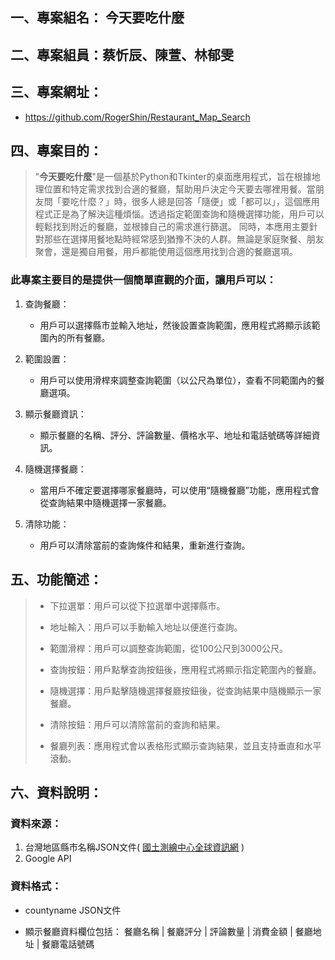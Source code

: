 ## 一、專案組名： 今天要吃什麼

## 二、專案組員：蔡忻辰、陳萱、林郁雯

## 三、專案網址：
* https://github.com/RogerShin/Restaurant_Map_Search

## 四、專案目的：
>"**今天要吃什麼**"是一個基於Python和Tkinter的桌面應用程式，旨在根據地理位置和特定需求找到合適的餐廳，幫助用戶決定今天要去哪裡用餐。當朋友問「要吃什麼？」時，很多人總是回答「隨便」或「都可以」，這個應用程式正是為了解決這種煩惱。透過指定範圍查詢和隨機選擇功能，用戶可以輕鬆找到附近的餐廳，並根據自己的需求進行篩選。 同時，本應用主要針對那些在選擇用餐地點時經常感到猶豫不決的人群。無論是家庭聚餐、朋友聚會，還是獨自用餐，用戶都能使用這個應用找到合適的餐廳選項。

### 此專案主要目的是提供一個簡單直觀的介面，讓用戶可以：

1. 查詢餐廳：

    * 用戶可以選擇縣市並輸入地址，然後設置查詢範圍，應用程式將顯示該範圍內的所有餐廳。
2. 範圍設置：

    * 用戶可以使用滑桿來調整查詢範圍（以公尺為單位），查看不同範圍內的餐廳選項。
3. 顯示餐廳資訊：

    * 顯示餐廳的名稱、評分、評論數量、價格水平、地址和電話號碼等詳細資訊。
4. 隨機選擇餐廳：

    * 當用戶不確定要選擇哪家餐廳時，可以使用“隨機餐廳”功能，應用程式會從查詢結果中隨機選擇一家餐廳。
5. 清除功能：

    * 用戶可以清除當前的查詢條件和結果，重新進行查詢。


## 五、功能簡述：
>* 下拉選單：用戶可以從下拉選單中選擇縣市。
>
>* 地址輸入：用戶可以手動輸入地址以便進行查詢。
>* 範圍滑桿：用戶可以調整查詢範圍，從100公尺到3000公尺。
>* 查詢按鈕：用戶點擊查詢按鈕後，應用程式將顯示指定範圍內的餐廳。
>* 隨機選擇：用戶點擊隨機選擇餐廳按鈕後，從查詢結果中隨機顯示一家餐廳。
>* 清除按鈕：用戶可以清除當前的查詢和結果。
>* 餐廳列表：應用程式會以表格形式顯示查詢結果，並且支持垂直和水平滾動。


## 六、資料說明：

### 資料來源：

1. 台灣地區縣市名稱JSON文件( [國土測繪中心全球資訊網](https://api.nlsc.gov.tw/other/ListCounty) )
2. Google API

### 資料格式：

* countyname JSON文件

* 顯示餐廳資料欄位包括：
餐廳名稱 | 餐廳評分 | 評論數量 | 消費金額 | 餐廳地址 | 餐廳電話號碼
